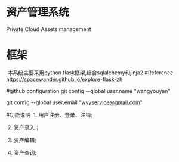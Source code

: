 # 资产管理系统
Private Cloud Assets management

# 框架
  本系统主要采用python flask框架,结合sqlalchemy和jinja2
#Reference
https://spacewander.github.io/explore-flask-zh

#github configuration
git config --global user.name "wangyouyan"

git config --global user.email "wyyservice@gmail.com"

#功能说明
  1. 用户注册、登录、注销;
  
  2. 资产录入；
  
  3. 资产编辑;
  
  4. 资产查询;
